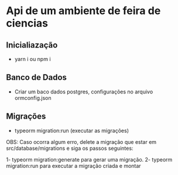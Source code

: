 # Api de um ambiente de feira de ciencias

## Inicialiazação

- yarn i ou npm i

## Banco de Dados
- Criar um baco dados postgres, configurações no arquivo ormconfig.json

## Migrações

- typeorm migration:run (executar as migrações)

OBS: Caso ocorra algum erro, delete a migração que estar em src/database/migrations e siga os passos seguintes:

1- typeorm migration:generate para gerar uma migração.
2- typeorm migration:run para executar a migração criada e montar


